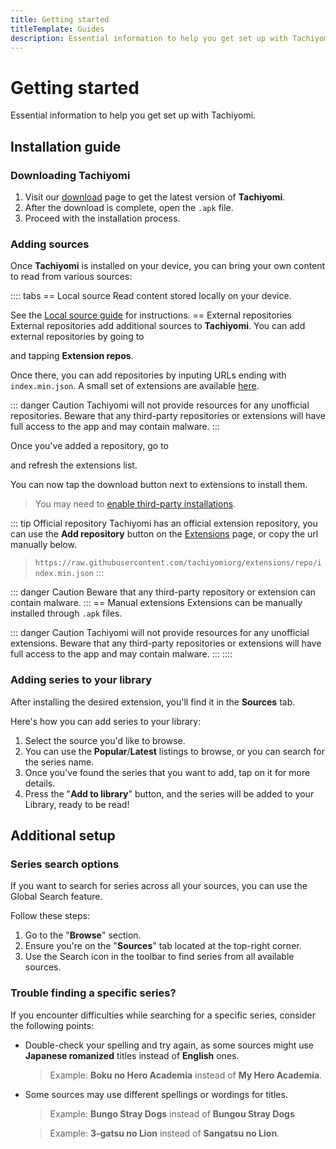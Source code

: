 ```yaml
---
title: Getting started
titleTemplate: Guides
description: Essential information to help you get set up with Tachiyomi.
---
```


<script setup lang="ts">
import { data as release } from "@theme/data/release.data"
</script>

# Getting started

Essential information to help you get set up with Tachiyomi.

## Installation guide

### Downloading Tachiyomi

1. Visit our [download](/download/) page to get the latest version of **Tachiyomi**.
2. After the download is complete, open the `.apk` file.
3. Proceed with the installation process.

### Adding sources

Once **Tachiyomi** is installed on your device, you can bring your own content to read from various sources:

:::: tabs
== Local source
Read content stored locally on your device.

See the [Local source guide](/docs/guides/local-source/) for instructions.
== External repositories
External repositories add additional sources to **Tachiyomi**. You can add external repositories by going to <nav to="browse"> and tapping **Extension repos**.

Once there, you can add repositories by inputing URLs ending with `index.min.json`. A small set of extensions are available [here](/extensions/).

::: danger Caution
Tachiyomi will not provide resources for any unofficial repositories. Beware that any third-party repositories or extensions will have full access to the app and may contain malware.
:::

Once you've added a repository, go to <nav to="extensions"> and refresh the extensions list.

You can now tap the download button next to extensions to install them.

> You may need to [enable third-party installations](/docs/faq/browse/extensions#enabling-third-party-installations).

::: tip Official repository
Tachiyomi has an official extension repository, you can use the **Add repository** button on the [Extensions](/extensions/) page, or copy the url manually below.
> `https://raw.githubusercontent.com/tachiyomiorg/extensions/repo/index.min.json`
:::

::: danger Caution
Beware that any third-party repository or extension can contain malware.
:::
== Manual extensions
Extensions can be manually installed through `.apk` files.

::: danger Caution
Tachiyomi will not provide resources for any unofficial extensions. Beware that any third-party repositories or extensions will have full access to the app and may contain malware.
:::
::::

### Adding series to your library

After installing the desired extension, you'll find it in the **Sources** tab.

Here's how you can add series to your library:

1. Select the source you'd like to browse.
1. You can use the **Popular**/**Latest** listings to browse, or you can search for the series name.
1. Once you've found the series that you want to add, tap on it for more details.
1. Press the "**Add to library**" button, and the series will be added to your Library, ready to be read!

## Additional setup

### Series search options

If you want to search for series across all your sources, you can use the Global Search feature.

Follow these steps:

1. Go to the "**Browse**" section.
1. Ensure you're on the "**Sources**" tab located at the top-right corner.
1. Use the Search icon in the toolbar to find series from all available sources.

### Trouble finding a specific series?

If you encounter difficulties while searching for a specific series, consider the following points:

* Double-check your spelling and try again, as some sources might use **Japanese romanized** titles instead of **English** ones.
  > Example: **Boku no Hero Academia** instead of **My Hero Academia**.

* Some sources may use different spellings or wordings for titles.
  > Example: **Bungo Stray Dogs** instead of **Bungou Stray Dogs**

  > Example: **3-gatsu no Lion** instead of **Sangatsu no Lion**.
